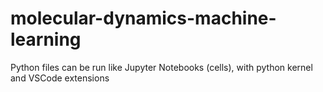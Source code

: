 # molecular-dynamics-machine-learning


Python files can be run like Jupyter Notebooks (cells), with python kernel and VSCode extensions